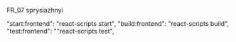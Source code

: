 FR_07 sprysiazhnyi

"start:frontend": "react-scripts start",
"build:frontend": "react-scripts build",
"test:frontend": ""react-scripts test",
